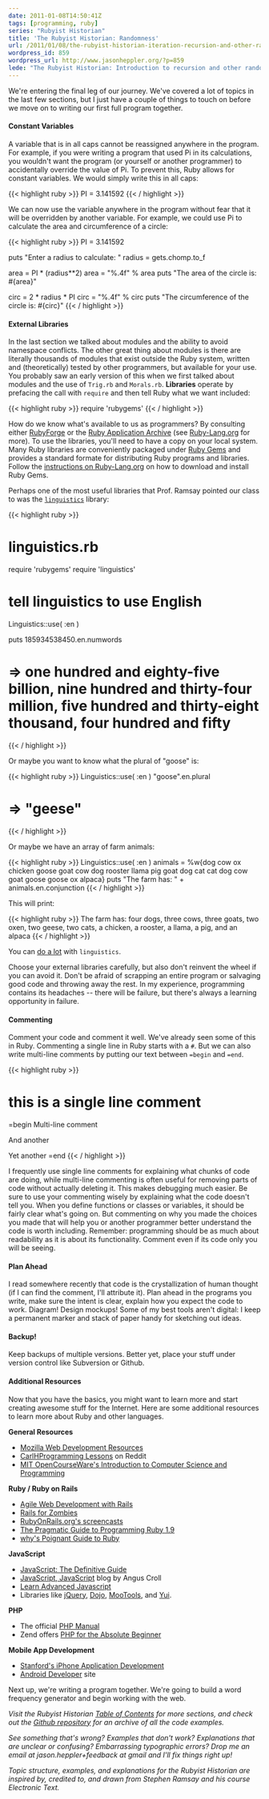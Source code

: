 ```yaml
---
date: 2011-01-08T14:50:41Z
tags: [programming, ruby]
series: "Rubyist Historian"
title: 'The Rubyist Historian: Randomness'
url: /2011/01/08/the-rubyist-historian-iteration-recursion-and-other-randomness/
wordpress_id: 859
wordpress_url: http://www.jasonheppler.org/?p=859
lede: "The Rubyist Historian: Introduction to recursion and other random things."
---
```


We're entering the final leg of our journey.  We've covered a lot of topics in the last few sections, but I just have a couple of things to touch on before we move on to writing our first full program together.

<h4>Constant Variables</h4>

A variable that is in all caps cannot be reassigned anywhere in the program.  For example, if you were writing a program that used Pi in its calculations, you wouldn't want the program (or yourself or another programmer) to accidentally override the value of Pi.  To prevent this, Ruby allows for constant variables.  We would simply write this in all caps:

{{< highlight ruby >}}
PI = 3.141592
{{< / highlight >}}

We can now use the variable anywhere in the program without fear that it will be overridden by another variable.  For example, we could use Pi to calculate the area and circumference of a circle: 

{{< highlight ruby >}}
PI = 3.141592

puts "Enter a radius to calculate: "
radius = gets.chomp.to_f

area = PI * (radius**2)
area = "%.4f" % area
puts "The area of the circle is: #{area}"

circ = 2 * radius * PI
circ = "%.4f" % circ
puts "The circumference of the circle is: #{circ}"
{{< / highlight >}}

<h4>External Libraries</h4>

In the last section we talked about modules and the ability to avoid namespace conflicts.  The other great thing about modules is there are literally thousands of modules that exist outside the Ruby system, written and (theoretically) tested by other programmers, but available for your use.  You probably saw an early version of this when we first talked about modules and the use of <code>Trig.rb</code> and <code>Morals.rb</code>.  <strong>Libraries</strong> operate by prefacing the call with <code>require</code> and then tell Ruby what we want included:

{{< highlight ruby >}}
require 'rubygems'
{{< / highlight >}}

How do we know what's available to us as programmers?  By consulting either <a href="http://rubyforge.org/">RubyForge</a> or the <a href="http://raa.ruby-lang.org/">Ruby Application Archive</a> (see <a href="http://www.ruby-lang.org/en/libraries/">Ruby-Lang.org</a> for more). To use the libraries, you'll need to have a copy on your local system.  Many Ruby libraries are conveniently packaged under <a href="http://docs.rubygems.org/">Ruby Gems</a> and provides a standard formate for distributing Ruby programs and libraries.  Follow the <a href="http://www.ruby-lang.org/en/libraries/">instructions on Ruby-Lang.org</a> on how to download and install Ruby Gems.

Perhaps one of the most useful libraries that Prof. Ramsay pointed our class to was the <code><a href="http://deveiate.org/projects/Linguistics/">linguistics</a></code> library:

{{< highlight ruby >}}
# linguistics.rb

require 'rubygems'
require 'linguistics'

# tell linguistics to use English
Linguistics::use( :en )

puts 185934538450.en.numwords
# => one hundred and eighty-five billion, nine hundred and thirty-four million, five hundred and thirty-eight thousand, four hundred and fifty
{{< / highlight >}}

Or maybe you want to know what the plural of "goose" is:

{{< highlight ruby >}}
Linguistics::use( :en )
"goose".en.plural
# => "geese"
{{< / highlight >}}

Or maybe we have an array of farm animals:

{{< highlight ruby >}}
Linguistics::use( :en )
animals = %w{dog cow ox chicken goose goat cow dog rooster llama pig goat dog cat cat dog cow goat goose goose ox alpaca}
puts "The farm has: " + animals.en.conjunction
{{< / highlight >}}

This will print: 

{{< highlight ruby >}}
The farm has: four dogs, three cows, three goats, two oxen, two geese, two cats, a chicken, a rooster, a llama, a pig, and an alpaca
{{< / highlight >}}

You can <a href="http://deveiate.org/projects/Linguistics/wiki/English">do a lot</a> with <code>linguistics</code>.

Choose your external libraries carefully, but also don't reinvent the wheel if you can avoid it. Don't be afraid of scrapping an entire program or salvaging good code and throwing away the rest. In my experience, programming contains its headaches -- there will be failure, but there's always a learning opportunity in failure.

<h4>Commenting</h4>
Comment your code and comment it well.  We've already seen some of this in Ruby.  Commenting a single line in Ruby starts with a <code>#</code>.  But we can also write multi-line comments by putting our text between <code>=begin</code> and <code>=end</code>.  

{{< highlight ruby >}}
# this is a single line comment

=begin
Multi-line comment

And another

Yet another
=end
{{< / highlight >}}

I frequently use single line comments for explaining what chunks of code are doing, while multi-line commenting is often useful for removing parts of code without actually deleting it.  This makes debugging much easier.  Be sure to use your commenting wisely by explaining what the code doesn't tell you.  When you define functions or classes or variables, it should be fairly clear what's going on.  But commenting on why you made the choices you made that will help you or another programmer better understand the code is worth including.  Remember: programming should be as much about readability as it is about its functionality.  Comment even if its code only you will be seeing.

<h4>Plan Ahead</h4>
I read somewhere recently that code is the crystallization of human thought (if I can find the comment, I'll attribute it).  Plan ahead in the programs you write, make sure the intent is clear, explain how you expect the code to work.  Diagram! Design mockups! Some of my best tools aren't digital: I keep a permanent marker and stack of paper handy for sketching out ideas.

<h4>Backup!</h4>
Keep backups of multiple versions.  Better yet, place your stuff under version control like Subversion or Github. 

<h4>Additional Resources</h4>
Now that you have the basics, you might want to learn more and start creating awesome stuff for the Internet.  Here are some additional resources to learn more about Ruby and other languages.

<strong>General Resources</strong>
<ul>
<li><a href="https://developer.mozilla.org/en/Web_Development">Mozilla Web Development Resources</a></li>
<li><a href="http://www.reddit.com/r/carlhprogramming">CarlHProgramming Lessons</a> on Reddit</li>
<li><a href="http://ocw.mit.edu/courses/electrical-engineering-and-computer-science/6-00-introduction-to-computer-science-and-programming-fall-2008/">MIT OpenCourseWare's Introduction to Computer Science and Programming</a></li>
</ul>

<strong>Ruby / Ruby on Rails</strong>
<ul>
<li><a href="http://pragprog.com/titles/rails3/agile-web-development-with-rails">Agile Web Development with Rails</a></li>
<li><a href="http://railsforzombies.org/">Rails for Zombies</a></li>
<li><a href="http://rubyonrails.org/screencasts">RubyOnRails.org's screencasts</a></li>
<li><a href="http://www.amazon.com/Programming-Ruby-1-9-Pragmatic-Programmers/dp/1934356085/ref=sr_1_1?ie=UTF8&qid=1296332983&sr=8-1">The Pragmatic Guide to Programming Ruby 1.9</a></li>
<li><a href="http://mislav.uniqpath.com/poignant-guide/book/">why's Poignant Guide to Ruby</a></li>
</ul>

<strong>JavaScript</strong>
<ul>
<li><a href="http://www.amazon.com/gp/product/0596101996?ie=UTF8&tag=gmgamzn-20&linkCode=as2&camp=1789&creative=390957&creativeASIN=0596101996">JavaScript: The Definitive Guide</a></li>
<li><a href="http://javascriptweblog.wordpress.com/">JavaScript, JavaScript</a> blog by Angus Croll</li>
<li><a href="http://ejohn.org/apps/learn/">Learn Advanced Javascript</a></li>
<li>Libraries like <a href="http://jquery.com/">jQuery</a>, <a href="http://dojotoolkit.org/">Dojo</a>, <a href="http://mootools.net/">MooTools</a>, and <a href="http://developer.yahoo.com/yui/">Yui</a>.</li>
</ul>

<strong>PHP</strong>
<ul>
<li>The official <a href="http://us.php.net/manual/en/index.php">PHP Manual </a></li>
<li>Zend offers <a href="http://devzone.zend.com/article/627">PHP for the Absolute Beginner</a></li>
</ul>

<strong>Mobile App Development</strong>
<ul>
<li><a href="http://itunes.apple.com/WebObjects/MZStore.woa/wa/viewPodcast?id=384233225">Stanford's iPhone Application Development</a></li>
<li><a href="http://developer.android.com/index.html">Android Developer</a> site</li>
</ul> 

Next up, we're writing a program together.  We're going to build a word frequency generator and begin working with the web.

<em>Visit the Rubyist Historian <a href="http://www.jasonheppler.org/the-rubyist-historian-the-series.html">Table of Contents</a> for more sections, and check out the <a href="https://github.com/hepplerj/rubyist-historian">Github repository</a> for an archive of all the code examples.</em>

<em>See something that's wrong?  Examples that don't work?  Explanations that are unclear or confusing?  Embarrassing typographic errors?  Drop me an email at jason.heppler+feedback at gmail and I'll fix things right up!</em>

<em>Topic structure, examples, and explanations for the Rubyist Historian are inspired by, credited to, and drawn from Stephen Ramsay and his course Electronic Text.</em>
